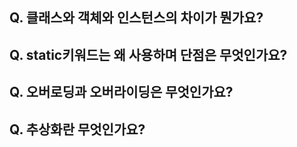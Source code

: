 ## Q. 클래스와 객체와 인스턴스의 차이가 뭔가요?

## Q. static키워드는 왜 사용하며 단점은 무엇인가요?

## Q. 오버로딩과 오버라이딩은 무엇인가요?

## Q. 추상화란 무엇인가요?

